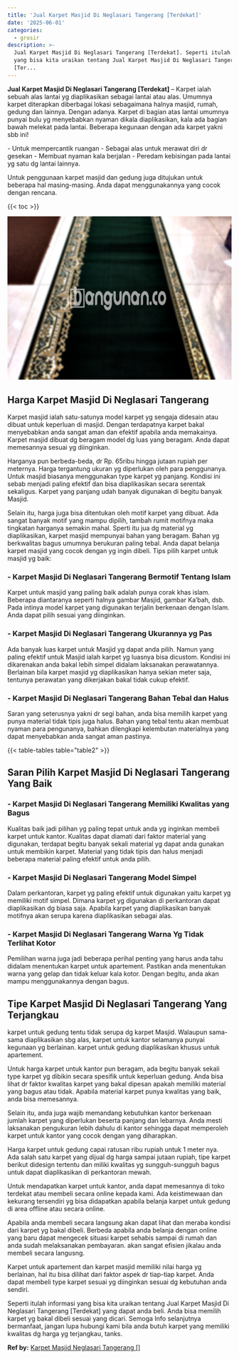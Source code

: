 ```yaml
---
title: 'Jual Karpet Masjid Di Neglasari Tangerang [Terdekat]'
date: '2025-06-01'
categories:
  - grosir
description: >-
  Jual Karpet Masjid Di Neglasari Tangerang [Terdekat]. Seperti itulah informasi
  yang bisa kita uraikan tentang Jual Karpet Masjid Di Neglasari Tangerang
  [Ter...
---
```


**Jual Karpet Masjid Di Neglasari Tangerang \[Terdekat\]** – Karpet ialah sebuah alas lantai yg diaplikasikan sebagai lantai atau alas. Umumnya karpet diterapkan diberbagai lokasi sebagaimana halnya masjid, rumah, gedung dan lainnya. Dengan adanya. Karpet di bagian atas lantai umumnya punyai bulu yg menyebabkan nyaman dikala diaplikasikan, kala ada bagian bawah melekat pada lantai. Beberapa kegunaan dengan ada karpet yakni sbb ini!

\- Untuk mempercantik ruangan - Sebagai alas untuk merawat diri dr gesekan - Membuat nyaman kala berjalan - Peredam kebisingan pada lantai yg satu dg lantai lainnya.

Untuk penggunaan karpet masjid dan gedung juga ditujukan untuk beberapa hal masing-masing. Anda dapat menggunakannya yang cocok dengan rencana.

{{< toc >}}

![Jual Karpet Masjid Di Neglasari Tangerang [Terdekat]](/images/grosir-karpet-murah-77.png)

## Harga Karpet Masjid Di Neglasari Tangerang

Karpet masjid ialah satu-satunya model karpet yg sengaja didesain atau dibuat untuk keperluan di masjid. Dengan terdapatnya karpet bakal menyebabkan anda sangat aman dan efektif apabila anda memakainya. Karpet masjid dibuat dg beragam model dg luas yang beragam. Anda dapat memesannya sesuai yg diinginkan.

Harganya pun berbeda-beda, dr Rp. 65ribu hingga jutaan rupiah per meternya. Harga tergantung ukuran yg diperlukan oleh para penggunanya. Untuk masjid biasanya menggunakan type karpet yg panjang. Kondisi ini sebab menjadi paling efektif dan bisa diaplikasikan secara serentak sekaligus. Karpet yang panjang udah banyak digunakan di begitu banyak Masjid.

Selain itu, harga juga bisa ditentukan oleh motif karpet yang dibuat. Ada sangat banyak motif yang mampu dipilih, tambah rumit motifnya maka tingkatan harganya semakin mahal. Sperti itu jua dg material yg diaplikasikan, karpet masjid mempunyai bahan yang beragam. Bahan yg berkwalitas bagus umumnya berukuran paling tebal. Anda dapat belanja karpet masjid yang cocok dengan yg ingin dibeli. Tips pilih karpet untuk masjid yg baik:

### \- Karpet Masjid Di Neglasari Tangerang Bermotif Tentang Islam

Karpet untuk masjid yang paling baik adalah punya corak khas islam. Beberapa diantaranya seperti halnya gambar Masjid, gambar Ka’bah, dsb. Pada intinya model karpet yang digunakan terjalin berkenaan dengan Islam. Anda dapat pilih sesuai yang diinginkan.

### \- Karpet Masjid Di Neglasari Tangerang Ukurannya yg Pas

Ada banyak luas karpet untuk Masjid yg dapat anda pilih. Namun yang paling efektif untuk Masjid ialah karpet yg luasnya bisa dicustom. Kondisi ini dikarenakan anda bakal lebih simpel didalam laksanakan perawatannya. Berlainan bila karpet masjid yg diaplikasikan hanya sekian meter saja, tentunya perawatan yang dikerjakan bakal tidak cukup efektif.

### \- Karpet Masjid Di Neglasari Tangerang Bahan Tebal dan Halus

Saran yang seterusnya yakni dr segi bahan, anda bisa memilih karpet yang punya material tidak tipis juga halus. Bahan yang tebal tentu akan membuat nyaman para pengunanya, bahkan dilengkapi kelembutan materialnya yang dapat menyebabkan anda sangat aman pastinya.

{{< table-tables table="table2" >}}

## Saran Pilih Karpet Masjid Di Neglasari Tangerang Yang Baik

### \- Karpet Masjid Di Neglasari Tangerang Memiliki Kwalitas yang Bagus

Kualitas baik jadi pilihan yg paling tepat untuk anda yg inginkan membeli karpet untuk kantor. Kualitas dapat diamati dari faktor material yang digunakan, terdapat begitu banyak sekali material yg dapat anda gunakan untuk membikin karpet. Material yang tidak tipis dan halus menjadi beberapa material paling efektif untuk anda pilih.

### \- Karpet Masjid Di Neglasari Tangerang Model Simpel

Dalam perkantoran, karpet yg paling efektif untuk digunakan yaitu karpet yg memiliki motif simpel. Dimana karpet yg digunakan di perkantoran dapat diaplikasikan dg biasa saja. Apabila karpet yang diaplikasikan banyak motifnya akan serupa karena diaplikasikan sebagai alas.

### \- Karpet Masjid Di Neglasari Tangerang Warna Yg Tidak Terlihat Kotor

Pemilihan warna juga jadi beberapa perihal penting yang harus anda tahu didalam menentukan karpet untuk apartement. Pastikan anda menentukan warna yang gelap dan tidak keluar kala kotor. Dengan begitu, anda akan mampu menggunakannya dengan bagus.

## Tipe Karpet Masjid Di Neglasari Tangerang Yang Terjangkau

karpet untuk gedung tentu tidak serupa dg karpet Masjid. Walaupun sama-sama diaplikasikan sbg alas, karpet untuk kantor selamanya punyai kegunaan yg berlainan. karpet untuk gedung diaplikasikan khusus untuk apartement.

Untuk harga karpet untuk kantor pun beragam, ada begitu banyak sekali type karpet yg dibikin secara spesifik untuk keperluan gedung. Anda bisa lihat dr faktor kwalitas karpet yang bakal dipesan apakah memiliki material yang bagus atau tidak. Apabila material karpet punya kwalitas yang baik, anda bisa memesannya.

Selain itu, anda juga wajib memandang kebutuhkan kantor berkenaan jumlah karpet yang diperlukan beserta panjang dan lebarnya. Anda mesti laksanakan pengukuran lebih dahulu di kantor sehingga dapat memperoleh karpet untuk kantor yang cocok dengan yang diharapkan.

Harga karpet untuk gedung capai ratusan ribu rupiah untuk 1 meter nya. Ada salah satu karpet yang dijual dg harga sampai jutaan rupiah, tipe karpet berikut didesign tertentu dan miliki kwalitas yg sungguh-sungguh bagus untuk dapat diaplikasikan di perkantoran mewah.

Untuk mendapatkan karpet untuk kantor, anda dapat memesannya di toko terdekat atau membeli secara online kepada kami. Ada keistimewaan dan kekurang tersendiri yg bisa didapatkan apabila belanja karpet untuk gedung di area offline atau secara online.

Apabila anda membeli secara langsung akan dapat lihat dan meraba kondisi dari karpet yg bakal dibeli. Berbeda apabila anda belanja dengan online yang baru dapat mengecek situasi karpet sehabis sampai di rumah dan anda sudah melaksanakan pembayaran. akan sangat efisien jikalau anda membeli secara langusng.

Karpet untuk apartement dan karpet masjid memiliki nilai harga yg berlainan, hal itu bisa dilihat dari faktor aspek dr tiap-tiap karpet. Anda dapat membeli type karpet sesuai yg diinginkan sesuai dg kebutuhan anda sendiri.

Seperti itulah informasi yang bisa kita uraikan tentang Jual Karpet Masjid Di Neglasari Tangerang \[Terdekat\] yang dapat anda beli. Anda bisa memilih karpet yg bakal dibeli sesuai yang dicari. Semoga Info selanjutnya bermanfaat, jangan lupa hubungi kami bila anda butuh karpet yang memiliki kwalitas dg harga yg terjangkau, tanks.

**Ref by:**  [Karpet Masjid Neglasari Tangerang []](https://id.wikipedia.org/wiki/Karpet)

